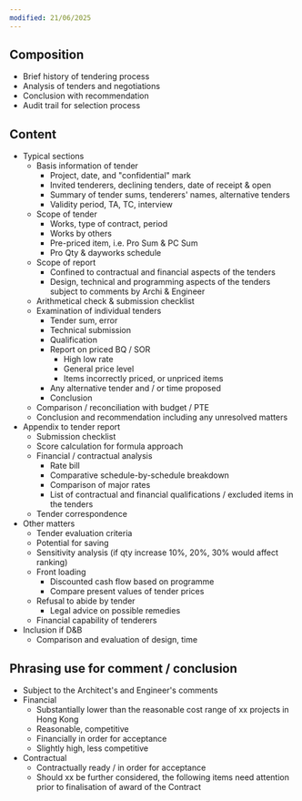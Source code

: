 ```yaml
---
modified: 21/06/2025
---
```

## Composition

- Brief history of tendering process
- Analysis of tenders and negotiations
- Conclusion with recommendation
- Audit trail for selection process

## Content

- Typical sections
	- Basis information of tender
		- Project, date, and "confidential" mark
		- Invited tenderers, declining tenders, date of receipt & open
		- Summary of tender sums, tenderers' names, alternative tenders
		- Validity period, TA, TC, interview
	- Scope of tender
		- Works, type of contract, period
		- Works by others
		- Pre-priced item, i.e. Pro Sum & PC Sum
		- Pro Qty & dayworks schedule
	- Scope of report
		- Confined to contractual and financial aspects of the tenders
		- Design, technical and programming aspects of the tenders subject to comments by Archi & Engineer
	- Arithmetical check & submission checklist
	- Examination of individual tenders
		- Tender sum, error
		- Technical submission
		- Qualification
		- Report on priced BQ / SOR
			- High low rate
			- General price level
			- Items incorrectly priced, or unpriced items
		- Any alternative tender and / or time proposed
		- Conclusion
	- Comparison / reconciliation with budget / PTE
	- Conclusion and recommendation including any unresolved matters
- Appendix to tender report
	- Submission checklist
	- Score calculation for formula approach
	- Financial / contractual analysis
		- Rate bill
		- Comparative schedule-by-schedule breakdown
		- Comparison of major rates
		- List of contractual and financial qualifications / excluded items in the tenders
	- Tender correspondence
- Other matters
	- Tender evaluation criteria
	- Potential for saving
	- Sensitivity analysis (if qty increase 10%, 20%, 30% would affect ranking)
	- Front loading
		- Discounted cash flow based on programme
		- Compare present values of tender prices
	- Refusal to abide by tender
		- Legal advice on possible remedies
	- Financial capability of tenderers
- Inclusion if D&B
	- Comparison and evaluation of design, time

## Phrasing use for comment / conclusion 

- Subject to the Architect's and Engineer's comments
- Financial
	- Substantially lower than the reasonable cost range of xx projects in Hong Kong
	- Reasonable, competitive
	- Financially in order for acceptance
	- Slightly high, less competitive
- Contractual
	- Contractually ready / in order for acceptance
	- Should xx be further considered, the following items need attention prior to finalisation of award of the Contract